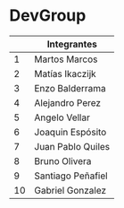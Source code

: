 # DevGroup
|   | Integrantes |
| ------------ | ------------ | 
| 1 | Martos Marcos |
| 2 | Matías Ikaczijk    |
| 3 | Enzo Balderrama    |
| 4 | Alejandro Perez    |
| 5 | Angelo Vellar    |
| 6 | Joaquin Espósito    |
| 7 | Juan Pablo Quiles    |
| 8 | Bruno Olivera    |
| 9 |  Santiago Peñafiel  |
| 10 |  Gabriel Gonzalez  |

